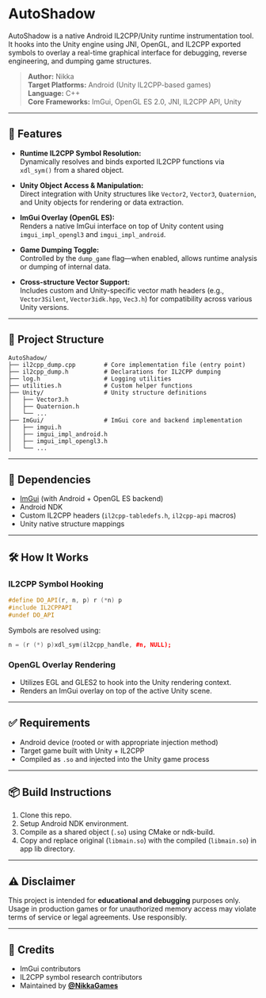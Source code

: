 # AutoShadow

AutoShadow is a native Android IL2CPP/Unity runtime instrumentation tool. It hooks into the Unity engine using JNI, OpenGL, and IL2CPP exported symbols to overlay a real-time graphical interface for debugging, reverse engineering, and dumping game structures.

> **Author:** Nikka  
> **Target Platforms:** Android (Unity IL2CPP-based games)  
> **Language:** C++  
> **Core Frameworks:** ImGui, OpenGL ES 2.0, JNI, IL2CPP API, Unity

---

## 🚀 Features

- **Runtime IL2CPP Symbol Resolution:**  
  Dynamically resolves and binds exported IL2CPP functions via `xdl_sym()` from a shared object.

- **Unity Object Access & Manipulation:**  
  Direct integration with Unity structures like `Vector2`, `Vector3`, `Quaternion`, and Unity objects for rendering or data extraction.

- **ImGui Overlay (OpenGL ES):**  
  Renders a native ImGui interface on top of Unity content using `imgui_impl_opengl3` and `imgui_impl_android`.

- **Game Dumping Toggle:**  
  Controlled by the `dump_game` flag—when enabled, allows runtime analysis or dumping of internal data.

- **Cross-structure Vector Support:**  
  Includes custom and Unity-specific vector math headers (e.g., `Vector3Silent`, `Vector3idk.hpp`, `Vec3.h`) for compatibility across various Unity versions.

---

## 📂 Project Structure

```
AutoShadow/
├── il2cpp_dump.cpp        # Core implementation file (entry point)
├── il2cpp_dump.h          # Declarations for IL2CPP dumping
├── log.h                  # Logging utilities
├── utilities.h            # Custom helper functions
├── Unity/                 # Unity structure definitions
│   ├── Vector3.h
│   ├── Quaternion.h
│   └── ...
├── ImGui/                 # ImGui core and backend implementation
│   ├── imgui.h
│   ├── imgui_impl_android.h
│   ├── imgui_impl_opengl3.h
│   └── ...
```

---

## 🧩 Dependencies

- [ImGui](https://github.com/ocornut/imgui) (with Android + OpenGL ES backend)
- Android NDK
- Custom IL2CPP headers (`il2cpp-tabledefs.h`, `il2cpp-api` macros)
- Unity native structure mappings

---

## 🛠️ How It Works

### IL2CPP Symbol Hooking
```cpp
#define DO_API(r, n, p) r (*n) p
#include IL2CPPAPI
#undef DO_API
```
Symbols are resolved using:
```cpp
n = (r (*) p)xdl_sym(il2cpp_handle, #n, NULL);
```

### OpenGL Overlay Rendering
- Utilizes EGL and GLES2 to hook into the Unity rendering context.
- Renders an ImGui overlay on top of the active Unity scene.

---

## ✅ Requirements

- Android device (rooted or with appropriate injection method)
- Target game built with Unity + IL2CPP
- Compiled as `.so` and injected into the Unity game process

---

## 📦 Build Instructions

1. Clone this repo.
2. Setup Android NDK environment.
3. Compile as a shared object (`.so`) using CMake or ndk-build.
4. Copy and replace original (`libmain.so`) with the compiled (`libmain.so`) in app lib directory.

---

## ⚠️ Disclaimer

This project is intended for **educational and debugging** purposes only. Usage in production games or for unauthorized memory access may violate terms of service or legal agreements. Use responsibly.

---

## 🧠 Credits
  
- ImGui contributors  
- IL2CPP symbol research contributors  
- Maintained by **[@NikkaGames](https://github.com/NikkaGames)**
